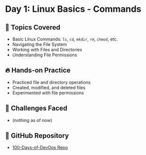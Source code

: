 # Day 1: Linux Basics - Commands

## 📌 Topics Covered
- Basic Linux Commands: `ls`, `cd`, `mkdir`, `rm`, `chmod`, etc.
- Navigating the File System
- Working with Files and Directories
- Understanding File Permissions

## 🔥 Hands-on Practice
- Practiced file and directory operations
- Created, modified, and deleted files
- Experimented with file permissions

## 🚀 Challenges Faced
- (nothing as of now)

## 📂 GitHub Repository
- [100-Days-of-DevOps Repo](https://github.com/someshwarborse/100-Days-of-DevOps)


